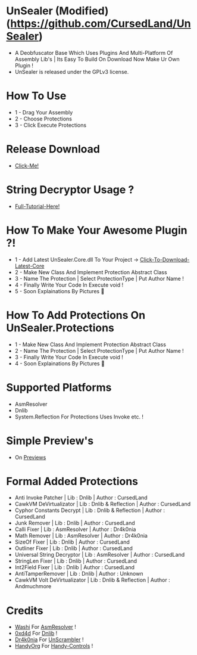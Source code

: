 # UnSealer (Modified) (https://github.com/CursedLand/UnSealer)
- A Deobfuscator Base Which Uses Plugins And Multi-Platform Of Assembly Lib's | Its Easy To Build On Download Now Make Ur Own Plugin !
- UnSealer is released under the GPLv3 license.
# How To Use

- 1 - Drag Your Assembly 
- 2 - Choose Protections
- 3 - Click Execute Protections

# Release Download
- [Click-Me!](https://github.com/CursedLand/UnSealer/releases/tag/2.0)

# String Decryptor Usage ?

- [Full-Tutorial-Here!](https://github.com/CursedLand/UnSealer/blob/master/stringdecryptorusage.md)

# How To Make Your Awesome Plugin ?!

- 1 - Add Latest UnSealer.Core.dll To Your Project -> [Click-To-Download-Latest-Core](https://github.com/CursedLand/UnSealer/releases/tag/2.0)
- 2 - Make New Class And Implement Protection Abstract Class
- 3 - Name The Protection | Select ProtectionType | Put Author Name !
- 4 - Finally Write Your Code In Execute void !
- 5 - Soon Explainations By Pictures 🤫

# How To Add Protections On UnSealer.Protections

- 1 - Make New Class And Implement Protection Abstract Class
- 2 - Name The Protection | Select ProtectionType | Put Author Name !
- 3 - Finally Write Your Code In Execute void !
- 4 - Soon Explainations By Pictures 🤫

# Supported Platforms
- AsmResolver
- Dnlib
- System.Reflection For Protections Uses Invoke etc. !
# Simple Preview's
- On [Previews](https://github.com/CursedLand/UnSealer/blob/master/Previews.md)
# Formal Added Protections
- Anti Invoke Patcher | Lib : Dnlib | Author : CursedLand
- CawkVM DeVirtualizator | Lib : Dnlib & Reflection | Author : CursedLand
- Cyphor Constants Decrypt | Lib : Dnlib & Reflection | Author : CursedLand
- Junk Remover | Lib : Dnlib | Author : CursedLand
- Calli Fixer | Lib : AsmResolver | Author : Dr4k0nia
- Math Remover | Lib : AsmResolver | Author : Dr4k0nia
- SizeOf Fixer | Lib : Dnlib | Author : CursedLand
- Outliner Fixer | Lib : Dnlib | Author : CursedLand
- Universal String Decryptor | Lib : AsmResolver | Author : CursedLand
- StringLen Fixer | Lib : Dnlib | Author : CursedLand
- Int2Field Fixer | Lib : Dnlib | Author : CursedLand
- AntiTamperRemover | Lib : Dnlib | Author : Unknown
- CawkVM Volt DeVirtualizator | Lib : Dnlib & Reflection | Author : Andmuchmore
# Credits
- [Washi](https://github.com/Washi1337/) For [AsmResolver](https://github.com/Washi1337/AsmResolver) !
- [0xd4d](https://github.com/0xd4d/) For [Dnlib](https://github.com/0xd4d/dnlib) !
- [Dr4k0nia](https://github.com/dr4k0nia) For [UnScrambler](https://github.com/dr4k0nia/Unscrambler) !
- [HandyOrg](https://github.com/HandyOrg/) For [Handy-Controls](https://github.com/HandyOrg/HandyControl) !
